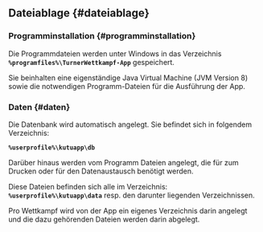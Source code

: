 ## Dateiablage {#dateiablage}

### Programminstallation {#programminstallation}

Die Programmdateien werden unter Windows in das Verzeichnis **`%programfiles%\TurnerWettkampf-App`** gespeichert.

Sie beinhalten eine eigenständige Java Virtual Machine (JVM Version 8) sowie die notwendigen Programm-Dateien für die Ausführung der App.

### Daten {#daten}

Die Datenbank wird automatisch angelegt. Sie befindet sich in folgendem Verzeichnis:

**`%userprofile%\kutuapp\db`**

Darüber hinaus werden vom Programm Dateien angelegt, die für zum Drucken oder für den Datenaustausch benötigt werden.

Diese Dateien befinden sich alle im Verzeichnis: **`%userprofile%\kutuapp\data`** resp. den darunter liegenden Verzeichnissen.

Pro Wettkampf wird von der App ein eigenes Verzeichnis darin angelegt und die dazu gehörenden Dateien werden darin abgelegt.